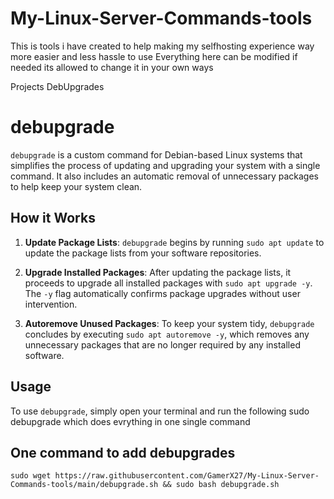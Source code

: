 # My-Linux-Server-Commands-tools


This is tools i have created to help making my selfhosting experience way more easier and less hassle to use
Everything here can be modified if needed its allowed to change it in your own ways


Projects
DebUpgrades
# debupgrade

`debupgrade` is a custom command for Debian-based Linux systems that simplifies the process of updating and upgrading your system with a single command. It also includes an automatic removal of unnecessary packages to help keep your system clean.

## How it Works

1. **Update Package Lists**: `debupgrade` begins by running `sudo apt update` to update the package lists from your software repositories.

2. **Upgrade Installed Packages**: After updating the package lists, it proceeds to upgrade all installed packages with `sudo apt upgrade -y`. The `-y` flag automatically confirms package upgrades without user intervention.

3. **Autoremove Unused Packages**: To keep your system tidy, `debupgrade` concludes by executing `sudo apt autoremove -y`, which removes any unnecessary packages that are no longer required by any installed software.

## Usage

To use `debupgrade`, simply open your terminal and run the following sudo debupgrade which does evrything in one single command

## One command to add debupgrades
`sudo wget https://raw.githubusercontent.com/GamerX27/My-Linux-Server-Commands-tools/main/debupgrade.sh && sudo bash debupgrade.sh`




